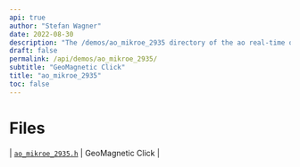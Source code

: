 ```yaml
---
api: true
author: "Stefan Wagner"
date: 2022-08-30
description: "The /demos/ao_mikroe_2935 directory of the ao real-time operating system."
draft: false
permalink: /api/demos/ao_mikroe_2935/ 
subtitle: "GeoMagnetic Click"
title: "ao_mikroe_2935"
toc: false
---
```


# Files

| [`ao_mikroe_2935.h`](ao_mikroe_2935.h.md) | GeoMagnetic Click |
